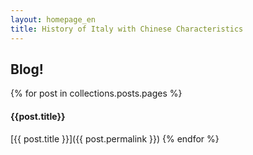 ```yaml
---
layout: homepage_en
title: History of Italy with Chinese Characteristics
---
```

## Blog!

{% for post in collections.posts.pages %}
#### {{post.title}}

[{{ post.title }}]({{ post.permalink }})
{% endfor %}
